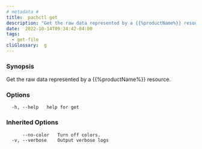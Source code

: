 ```yaml
---
# metadata # 
title:  pachctl get
description: "Get the raw data represented by a {{%productName%}} resource."
date:  2022-10-14T09:34:42-04:00
tags:
  - get-file
cliGlossary:  g
---
```


### Synopsis

Get the raw data represented by a {{%productName%}} resource.

### Options

```
  -h, --help   help for get
```

### Inherited Options

```
      --no-color   Turn off colors.
  -v, --verbose    Output verbose logs
```

